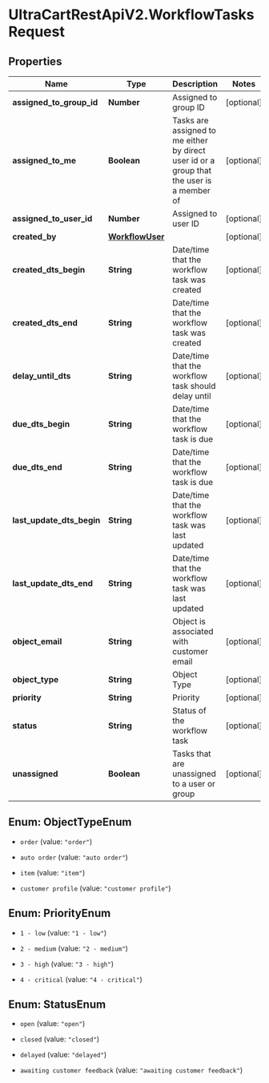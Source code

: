 # UltraCartRestApiV2.WorkflowTasksRequest

## Properties

Name | Type | Description | Notes
------------ | ------------- | ------------- | -------------
**assigned_to_group_id** | **Number** | Assigned to group ID | [optional] 
**assigned_to_me** | **Boolean** | Tasks are assigned to me either by direct user id or a group that the user is a member of | [optional] 
**assigned_to_user_id** | **Number** | Assigned to user ID | [optional] 
**created_by** | [**WorkflowUser**](WorkflowUser.md) |  | [optional] 
**created_dts_begin** | **String** | Date/time that the workflow task was created | [optional] 
**created_dts_end** | **String** | Date/time that the workflow task was created | [optional] 
**delay_until_dts** | **String** | Date/time that the workflow task should delay until | [optional] 
**due_dts_begin** | **String** | Date/time that the workflow task is due | [optional] 
**due_dts_end** | **String** | Date/time that the workflow task is due | [optional] 
**last_update_dts_begin** | **String** | Date/time that the workflow task was last updated | [optional] 
**last_update_dts_end** | **String** | Date/time that the workflow task was last updated | [optional] 
**object_email** | **String** | Object is associated with customer email | [optional] 
**object_type** | **String** | Object Type | [optional] 
**priority** | **String** | Priority | [optional] 
**status** | **String** | Status of the workflow task | [optional] 
**unassigned** | **Boolean** | Tasks that are unassigned to a user or group | [optional] 



## Enum: ObjectTypeEnum


* `order` (value: `"order"`)

* `auto order` (value: `"auto order"`)

* `item` (value: `"item"`)

* `customer profile` (value: `"customer profile"`)





## Enum: PriorityEnum


* `1 - low` (value: `"1 - low"`)

* `2 - medium` (value: `"2 - medium"`)

* `3 - high` (value: `"3 - high"`)

* `4 - critical` (value: `"4 - critical"`)





## Enum: StatusEnum


* `open` (value: `"open"`)

* `closed` (value: `"closed"`)

* `delayed` (value: `"delayed"`)

* `awaiting customer feedback` (value: `"awaiting customer feedback"`)




